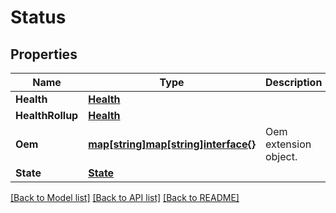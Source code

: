 # Status

## Properties
Name | Type | Description | Notes
------------ | ------------- | ------------- | -------------
**Health** | [**Health**](Health.md) |  | [optional] 
**HealthRollup** | [**Health**](Health.md) |  | [optional] 
**Oem** | [**map[string]map[string]interface{}**](map[string]interface{}.md) | Oem extension object. | [optional] 
**State** | [**State**](State.md) |  | [optional] 

[[Back to Model list]](../README.md#documentation-for-models) [[Back to API list]](../README.md#documentation-for-api-endpoints) [[Back to README]](../README.md)


